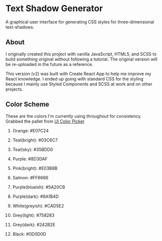 # Text Shadow Generator

A graphical user interface for generating CSS styles for three-dimensional text-shadows.

## About

I originally created this project with vanilla JavaScript, HTML5, and SCSS to build something original without following a tutorial. The original version will be re-uploaded in the future as a reference.

This version (v2) was built with Create React App to help me improve my React knowledge. I ended up going with standard CSS for the styling because I mainly use Styled Components and SCSS at work and on other projects.

## Color Scheme

These are the colors I'm currently using throughout for consistency. Grabbed the pallet from [UI Color Picker](https://uicolorpicker.com/)

1. Orange: #E07C24
1. Teal(bright): #03C6C7
1. Teal(sky): #35BDD0

1. Purple: #8D3DAF
1. Pink(bright): #E03B8B
1. Salmon: #FF6666
1. Purple(blueish): #5A20CB
1. Purple(dark): #6A1B4D

1. White(greyish): #CAD5E2
1. Grey(light): #758283
1. Grey(dark): #242B2E
1. Black: #0D0D0D
